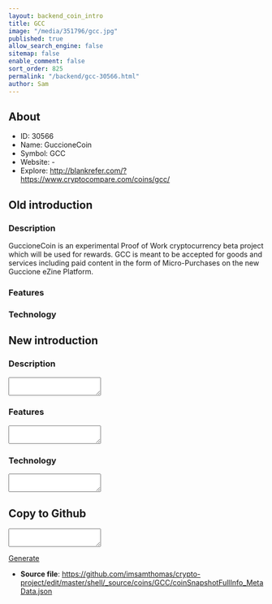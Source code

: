 ```yaml
---
layout: backend_coin_intro
title: GCC
image: "/media/351796/gcc.jpg"
published: true
allow_search_engine: false
sitemap: false
enable_comment: false
sort_order: 825
permalink: "/backend/gcc-30566.html"
author: Sam
---
```


## About

- ID: 30566
- Name: GuccioneCoin
- Symbol: GCC
- Website: -
- Explore: http://blankrefer.com/?https://www.cryptocompare.com/coins/gcc/


## Old introduction

### Description

<p><span>GuccioneCoin is an experimental Proof of Work cryptocurrency beta project which will be used for rewards. GCC is meant to be accepted for goods and services including paid content in the form of Micro-Purchases on the new Guccione eZine Platform.</span></p>

### Features


### Technology




## New introduction


### Description
<textarea id="meta_description" name="description"></textarea>

### Features
<textarea id="meta_features" name="features"></textarea>

### Technology
<textarea id="meta_technology" name="technology"></textarea>


## Copy to Github

<textarea id="coinsnapshotfullinfo_metadata"></textarea>

<a href="#gen" onclick="generateMetaDatJson()">Generate</a>

- **Source file**: <a href="https://github.com/imsamthomas/crypto-project/edit/master/shell/_source/coins/GCC/coinSnapshotFullInfo_MetaData.json">https://github.com/imsamthomas/crypto-project/edit/master/shell/_source/coins/GCC/coinSnapshotFullInfo_MetaData.json</a>

